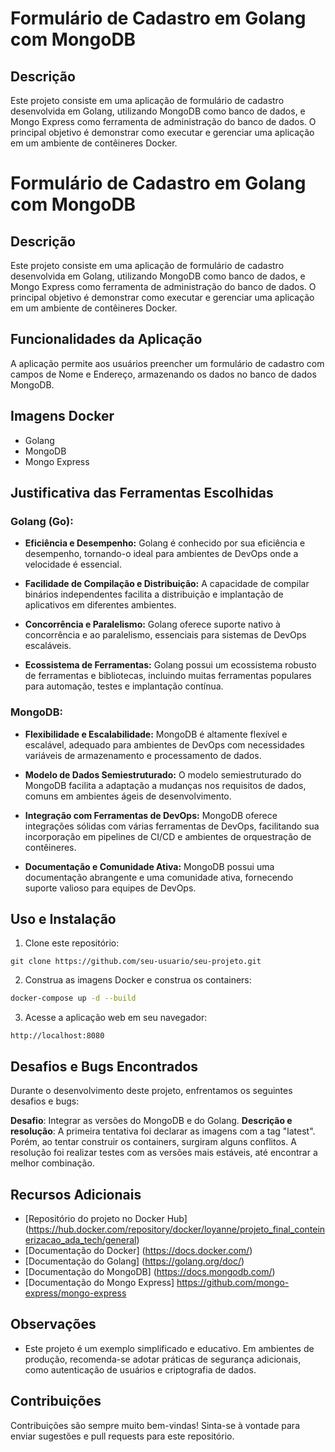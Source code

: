 
# Formulário de Cadastro em Golang com MongoDB

## Descrição
Este projeto consiste em uma aplicação de formulário de cadastro desenvolvida em Golang, utilizando MongoDB como banco de dados, e Mongo Express como ferramenta de administração do banco de dados. O principal objetivo é demonstrar como executar e gerenciar uma aplicação em um ambiente de contêineres Docker.

# Formulário de Cadastro em Golang com MongoDB

## Descrição
Este projeto consiste em uma aplicação de formulário de cadastro desenvolvida em Golang, utilizando MongoDB como banco de dados, e Mongo Express como ferramenta de administração do banco de dados. O principal objetivo é demonstrar como executar e gerenciar uma aplicação em um ambiente de contêineres Docker.

## Funcionalidades da Aplicação

A aplicação permite aos usuários preencher um formulário de cadastro com campos de Nome e Endereço, armazenando os dados no banco de dados MongoDB.

## Imagens Docker

- Golang
- MongoDB
- Mongo Express

## Justificativa das Ferramentas Escolhidas

### Golang (Go):

- **Eficiência e Desempenho:** Golang é conhecido por sua eficiência e desempenho, tornando-o ideal para ambientes de DevOps onde a velocidade é essencial.

- **Facilidade de Compilação e Distribuição:** A capacidade de compilar binários independentes facilita a distribuição e implantação de aplicativos em diferentes ambientes.

- **Concorrência e Paralelismo:** Golang oferece suporte nativo à concorrência e ao paralelismo, essenciais para sistemas de DevOps escaláveis.

- **Ecossistema de Ferramentas:** Golang possui um ecossistema robusto de ferramentas e bibliotecas, incluindo muitas ferramentas populares para automação, testes e implantação contínua.

### MongoDB:

- **Flexibilidade e Escalabilidade:** MongoDB é altamente flexível e escalável, adequado para ambientes de DevOps com necessidades variáveis de armazenamento e processamento de dados.

- **Modelo de Dados Semiestruturado:** O modelo semiestruturado do MongoDB facilita a adaptação a mudanças nos requisitos de dados, comuns em ambientes ágeis de desenvolvimento.

- **Integração com Ferramentas de DevOps:** MongoDB oferece integrações sólidas com várias ferramentas de DevOps, facilitando sua incorporação em pipelines de CI/CD e ambientes de orquestração de contêineres.

- **Documentação e Comunidade Ativa:** MongoDB possui uma documentação abrangente e uma comunidade ativa, fornecendo suporte valioso para equipes de DevOps.


## Uso e Instalação

1. Clone este repositório:
``` git
git clone https://github.com/seu-usuario/seu-projeto.git
```

2. Construa as imagens Docker e construa os containers:
``` bash
docker-compose up -d --build
```

3. Acesse a aplicação web em seu navegador:
``` 
http://localhost:8080
```

## Desafios e Bugs Encontrados

Durante o desenvolvimento deste projeto, enfrentamos os seguintes desafios e bugs:

**Desafio**: Integrar as versões do MongoDB e do Golang. 
**Descrição e resolução**: A primeira tentativa foi declarar as imagens com a tag "latest". Porém, ao tentar construir os containers, surgiram alguns conflitos. A resolução foi realizar testes com as versões mais estáveis, até encontrar a melhor combinação.

## Recursos Adicionais

- [Repositório do projeto no Docker Hub] (https://hub.docker.com/repository/docker/loyanne/projeto_final_conteinerizacao_ada_tech/general)
- [Documentação do Docker] (https://docs.docker.com/)
- [Documentação do Golang] (https://golang.org/doc/)
- [Documentação do MongoDB] (https://docs.mongodb.com/)
- [Documentação do Mongo Express] https://github.com/mongo-express/mongo-express

## Observações

- Este projeto é um exemplo simplificado e educativo. Em ambientes de produção, recomenda-se adotar práticas de segurança adicionais, como autenticação de usuários e criptografia de dados.

## Contribuições
Contribuições são sempre muito bem-vindas! Sinta-se à vontade para enviar sugestões e pull requests para este repositório.

